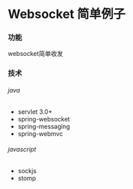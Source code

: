 # Websocket 简单例子

### 功能
websocket简单收发

### 技术
###### java
* servlet 3.0+
* spring-websocket
* spring-messaging
* spring-webmvc

###### javascript
* sockjs
* stomp